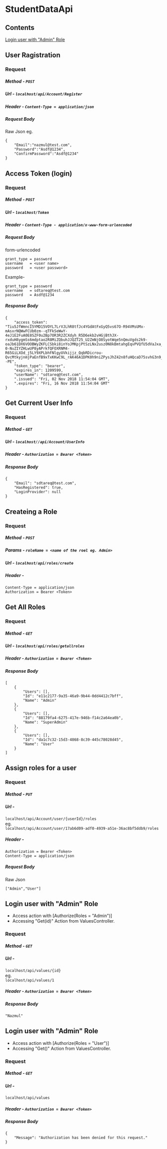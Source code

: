 
# StudentDataApi
## Contents
[Login user with "Admin" Role](##Login-user-with-"Admin"-Role)
## User Ragistration
### Request 
##### Method - `POST`
##### Url - `localhost/api/Account/Register`
##### Header -  `Content-Type = application/json`
##### Request Body
Raw Json eg.
```
{
	"Email":"nazmul@test.com",
	"Password":"Asdf@1234",
	"ConfirmPassword":"Asdf@1234"
}
```
## Access Token (login)
### Request 
##### Method - `POST`
##### Url - `localhost/Token`
##### Header - `Content-Type - application/x-www-form-urlencoded`
##### Request Body
form-urlencoded
```
grant_type = password
username   = <user name> 
password   = <user password>
```
Example-
```
grant_type = password
username   = sdtareq@test.com 
password   = Asdf@1234
```
##### Response Body
```
{
	"access_token": "Tiu5JfWmncI5YMD15VOYL7LrVJLhR8tfJc4YGdAtFxGyQ5vs67O-R94VMsUMx-mAsxrNQWwFCUb0zm--qTFkSeWwY-4eJ1E2FuA0E8SZF0u2Bp7OR3R2ZCXdyh_R5D6ekb2vHGjBthJX-rxduH8ygmSs6mdptao2R8MiZQbuhJJQZT25_U2ZmNjO8SyotWqe5nQmuVgds2k9-oaJb61DX6VOOBWyZKFLCSbki8inYoJMKpjPtSzLNx2usz0N8kBmtahgEqvPVQfU5dVaJxa_CgDtAsykFJj3IiAZ4eoc5qzpHLib_suS8W3dGrR0k0DnGV0BFc9-0-NuZIYZHLwUP8yAPrkfQFOXRNM4-R65GiLXOd_j5LY9XPLbhFNlgyUVkijjz_QqbRDicrou-QvcMtkyjnmjPaEnfB9xTxKKwC9L_rAK46A1DPK0h9niZPysJhZ42n8fuHQcaD75svhG3n9_6pIEW_PL85XxfS2--PE",
	"token_type": "bearer",
	"expires_in": 1209599,
	"userName": "sdtareq@test.com",
	".issued": "Fri, 02 Nov 2018 11:54:04 GMT",
	".expires": "Fri, 16 Nov 2018 11:54:04 GMT"
}
```

## Get Current User Info
### Request 
##### Method - `GET`
##### Url - `localhost//api/Account/UserInfo`
##### Header - `Authorization = Bearer <Token>`
##### Response Body
```
{
	"Email": "sdtareq@test.com",
	"HasRegistered": true,
	"LoginProvider": null
}
```

## Createing a Role 
### Request 
##### Method - `POST`
##### Params - `roleName = <name of the roel eg. Admin>`
##### Url - `localhost/api/roles/create`
##### Header -
 `Content-Type = application/json`<br>`Authorization = Bearer <Token>`


## Get All Roles 
### Request 
##### Method - `GET`
##### Url - `localhost/api/roles/getallroles`
##### Header - `Authorization = Bearer <Token>`
##### Response Body
```
[
	{
		"Users": [],
		"Id": "e11c2177-9a35-46a9-9b44-0dd4412c7bff",
		"Name": "Admin"
	},
	{
		"Users": [],
		"Id": "88179fa4-6275-417e-946b-f14c2a64ea0b",
		"Name": "SuperAdmin"
	},
	{
		"Users": [],
		"Id": "da1c7c32-15d3-4868-8c39-445c78028d45",
		"Name": "User"
	}
]	
```
## Assign roles for a user
### Request 
##### Method - `PUT`
##### Url - 
<code>localhost/api/Account/user/\{userId\}/roles</code><br>
eg.<br>
```localhost/api/Account/user/17ab6d09-adf0-4939-a51e-36ac8bf5ddb9/roles```
##### Header - 
```Authorization = Bearer <Token>```<br>
```Content-Type = application/json```
##### Request Body
Raw Json 
```
["Admin","User"] 
```


## Login user with "Admin" Role 
- Access action with [Authorize(Roles = "Admin")] 
- Accessing "Get(id)" Action from ValuesController. 
### Request 
##### Method - `GET`
##### Url - 
<code>localhost/api/values/{id} </code><br>
eg.<br>
```localhost/api/values/1```
##### Header - ```Authorization = Bearer <Token>```
 ##### Response Body
```
"Nazmul"
```

## Login user with "Admin" Role 
- Access action with [Authorize(Roles = "User")] 
- Accessing "Get()" Action from ValuesController. 
### Request 
##### Method - `GET`
##### Url - 
<code>localhost/api/values </code>
##### Header - ```Authorization = Bearer <Token>```
 ##### Response Body
```
{
	"Message": "Authorization has been denied for this request."
}
```

<!--
## T
### Request 
##### Method - ``
##### Url - `localhost/`
##### Header - ``
##### Request Body
```

```
##### Response Body
```

```
-->
